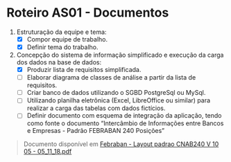 # Roteiro AS01 - Documentos

1. Estruturação da equipe e tema:
    - [x] Compor equipe de trabalho.
    - [x] Definir tema do trabalho.
2. Concepção do sistema de informação simplificado e execução da carga dos dados na base de
dados:
    - [x] Produzir lista de requisitos simplificada.
    - [ ] Elaborar diagrama de classes de análise a partir da lista de requisitos.
    - [ ] Criar banco de dados utilizando o SGBD PostgreSql ou MySql.
    - [ ] Utilizando planilha eletrônica (Excel, LibreOffice ou similar) para realizar a carga das
tabelas com dados fictícios.
    - [ ] Definir documento com esquema de integração da aplicação, tendo como fonte o
documento “Intercâmbio de Informações entre Bancos e Empresas - Padrão FEBRABAN
240 Posições” 

> Documento disponível em [Febraban - Layout padrao CNAB240 V 10 05 - 05_11_18.pdf](https://portal.febraban.org.br/pagina/3053/33/pt-br/layout-240)
